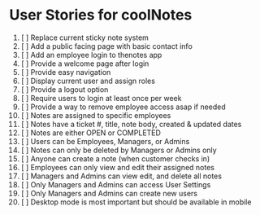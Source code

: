 # User Stories for coolNotes

1. [ ] Replace current sticky note system
2. [ ] Add a public facing page with basic contact info
3. [ ] Add an employee login to thenotes app
4. [ ] Provide a welcome page after login
5. [ ] Provide easy navigation
6. [ ] Display current user and assign roles
7. [ ] Provide a logout option
8. [ ] Require users to login at least once per week
9. [ ] Provide a way to remove employee access asap if needed
10. [ ] Notes are assigned to specific employees
11. [ ] Notes have a ticket #, title, note body, created & updated dates
12. [ ] Notes are either OPEN or COMPLETED
13. [ ] Users can be Employees, Managers, or Admins
14. [ ] Notes can only be deleted by Managers or Admins only
15. [ ] Anyone can create a note (when customer checks in)
16. [ ] Employees can only view and edit their assigned notes
17. [ ] Managers and Admins can view edit, and delete all notes
18. [ ] Only Managers and Admins can access User Settings
19. [ ] Only Managers and Admins can create new users
20. [ ] Desktop mode is most important but should be available in mobile
